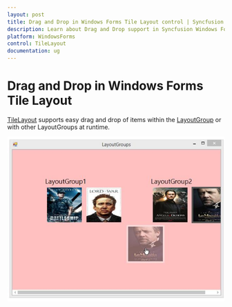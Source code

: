 ```yaml
---
layout: post
title: Drag and Drop in Windows Forms Tile Layout control | Syncfusion
description: Learn about Drag and Drop support in Syncfusion Windows Forms Tile Layout control, its elements and more details.
platform: WindowsForms
control: TileLayout 
documentation: ug
---
```



# Drag and Drop in Windows Forms Tile Layout

[TileLayout](https://help.syncfusion.com/cr/windowsforms/Syncfusion.Windows.Forms.Tools.TileLayout.html) supports easy drag and drop of items within the [LayoutGroup](https://help.syncfusion.com/cr/windowsforms/Syncfusion.Windows.Forms.Tools.LayoutGroup.html) or with other LayoutGroups at runtime.

![Drag and drop support](DragandDrop_images/DragandDrop_img1.jpeg)


